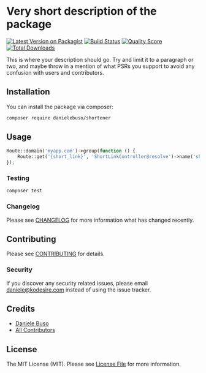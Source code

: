 # Very short description of the package

[![Latest Version on Packagist](https://img.shields.io/packagist/v/kodesire/laravel-shortener.svg?style=flat-square)](https://packagist.org/packages/kodesire/laravel-shortener)
[![Build Status](https://img.shields.io/travis/kodesire/laravel-shortener/master.svg?style=flat-square)](https://travis-ci.org/kodesire/laravel-shortener)
[![Quality Score](https://img.shields.io/scrutinizer/g/kodesire/laravel-shortener.svg?style=flat-square)](https://scrutinizer-ci.com/g/kodesire/laravel-shortener)
[![Total Downloads](https://img.shields.io/packagist/dt/kodesire/laravel-shortener.svg?style=flat-square)](https://packagist.org/packages/kodesire/laravel-shortener)

This is where your description should go. Try and limit it to a paragraph or two, and maybe throw in a mention of what PSRs you support to avoid any confusion with users and contributors.

## Installation

You can install the package via composer:

```bash
composer require danielebuso/shortener
```

## Usage

``` php
Route::domain('myapp.com')->group(function () {
    Route::get('{short_link}', 'ShortLinkController@resolve')->name('short_link')
});
```

### Testing

``` bash
composer test
```

### Changelog

Please see [CHANGELOG](CHANGELOG.md) for more information what has changed recently.

## Contributing

Please see [CONTRIBUTING](CONTRIBUTING.md) for details.

### Security

If you discover any security related issues, please email daniele@kodesire.com instead of using the issue tracker.

## Credits

- [Daniele Buso](https://github.com/danielebuso)
- [All Contributors](../../contributors)

## License

The MIT License (MIT). Please see [License File](LICENSE.md) for more information.
